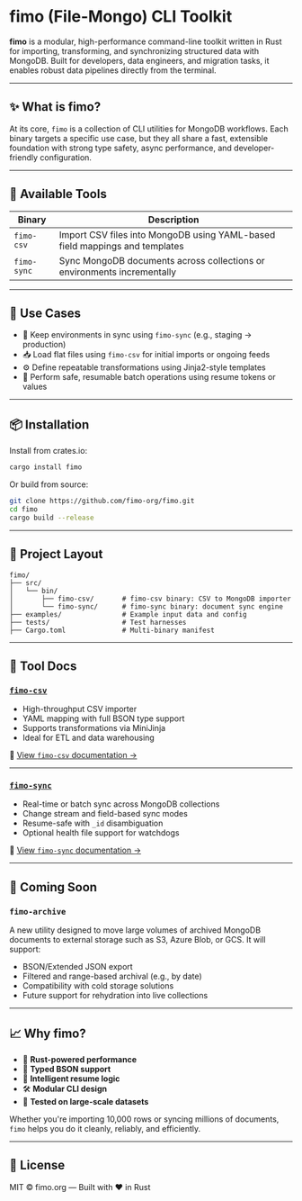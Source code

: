 # fimo (File-Mongo) CLI Toolkit

**fimo** is a modular, high-performance command-line toolkit written in Rust for importing, transforming, and synchronizing structured data with MongoDB. Built for developers, data engineers, and migration tasks, it enables robust data pipelines directly from the terminal.

---

## ✨ What is fimo?

At its core, `fimo` is a collection of CLI utilities for MongoDB workflows. Each binary targets a specific use case, but they all share a fast, extensible foundation with strong type safety, async performance, and developer-friendly configuration.

---

## 🚀 Available Tools

| Binary       | Description                                                                 |
|--------------|-----------------------------------------------------------------------------|
| `fimo-csv`   | Import CSV files into MongoDB using YAML-based field mappings and templates |
| `fimo-sync`  | Sync MongoDB documents across collections or environments incrementally     |

---

## 🧰 Use Cases

- 🔁 Keep environments in sync using `fimo-sync` (e.g., staging → production)
- 📥 Load flat files using `fimo-csv` for initial imports or ongoing feeds
- ⚙️ Define repeatable transformations using Jinja2-style templates
- 🧪 Perform safe, resumable batch operations using resume tokens or values

---

## 📦 Installation

Install from crates.io:

```bash
cargo install fimo
```

Or build from source:

```bash
git clone https://github.com/fimo-org/fimo.git
cd fimo
cargo build --release
```

---

## 📂 Project Layout

```text
fimo/
├── src/
│   └── bin/
│       ├── fimo-csv/       # fimo-csv binary: CSV to MongoDB importer
│       └── fimo-sync/      # fimo-sync binary: document sync engine
├── examples/               # Example input data and config
├── tests/                  # Test harnesses
├── Cargo.toml              # Multi-binary manifest
```

---

## 📄 Tool Docs

### [`fimo-csv`](./src/bin/fimo-csv)

- High-throughput CSV importer
- YAML mapping with full BSON type support
- Supports transformations via MiniJinja
- Ideal for ETL and data warehousing

📍 [View `fimo-csv` documentation →](https://github.com/fimo-org/fimo/tree/main/src/bin/fimo-csv/README.md)

---

### [`fimo-sync`](./src/bin/fimo-sync)

- Real-time or batch sync across MongoDB collections
- Change stream and field-based sync modes
- Resume-safe with `_id` disambiguation
- Optional health file support for watchdogs

📍 [View `fimo-sync` documentation →](https://github.com/fimo-org/fimo/tree/main/src/bin/fimo-sync/README.md)

---

## 🧩 Coming Soon

### `fimo-archive`

A new utility designed to move large volumes of archived MongoDB documents to external storage such as S3, Azure Blob, or GCS. It will support:

- BSON/Extended JSON export
- Filtered and range-based archival (e.g., by date)
- Compatibility with cold storage solutions
- Future support for rehydration into live collections

---

## 📈 Why fimo?

- 🚀 **Rust-powered performance**
- 🔐 **Typed BSON support**
- 🧠 **Intelligent resume logic**
- 🛠️ **Modular CLI design**
- 🧪 **Tested on large-scale datasets**

Whether you're importing 10,000 rows or syncing millions of documents, `fimo` helps you do it cleanly, reliably, and efficiently.

---

## 📜 License

MIT © fimo.org — Built with ❤️ in Rust
